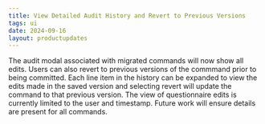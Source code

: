 ```yaml
---
title: View Detailed Audit History and Revert to Previous Versions
tags: ui 
date: 2024-09-16
layout: productupdates	
---
```

The audit modal associated with migrated commands will now show all edits. Users can also revert to previous versions of the commmand prior to being committed. Each line item in the history can be expanded to view the edits made in the saved version and selecting revert will update the command to that previous version. The view of questionnaire edits is currently limited to the user and timestamp. Future work will ensure details are present for all commands. 
